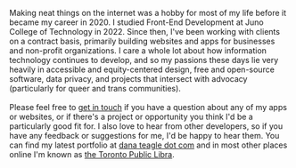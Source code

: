 Making neat things on the internet was a hobby for most of my life before it became my career in 2020. I studied Front-End Development at Juno College of Technology in 2022. Since then, I've been working with clients on a contract basis, primarily building websites and apps for businesses and non-profit organizations. I care a whole lot about how information technology continues to develop, and so my passions these days lie very heavily in accessible and equity-centered design, free and open-source software, data privacy, and projects that intersect with advocacy (particularly for queer and trans communities).
<br/><br/>
Please feel free to [get in touch](mailto:dana.r.teagle@gmail.com) if you have a question about any of my apps or websites, or if there's a project or opportunity you think I'd be a particularly good fit for. I also love to hear from other developers, so if you have any feedback or suggestions for me, I'd be happy to hear them. You can find my latest portfolio at [dana teagle dot com](https://danateagle.com) and in most other places online I'm known as [the Toronto Public Libra](https://danateagle.com/alt).
